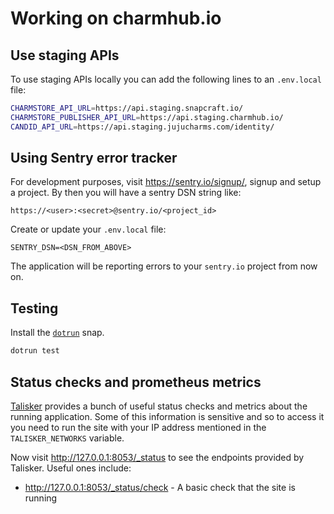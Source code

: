 
# Working on charmhub.io

## Use staging APIs

To use staging APIs locally you can add the following lines to an `.env.local` file:

```bash
CHARMSTORE_API_URL=https://api.staging.snapcraft.io/
CHARMSTORE_PUBLISHER_API_URL=https://api.staging.charmhub.io/
CANDID_API_URL=https://api.staging.jujucharms.com/identity/
```

## Using Sentry error tracker

For development purposes, visit https://sentry.io/signup/, signup and setup a project. By then you will have a sentry DSN string like:

```
https://<user>:<secret>@sentry.io/<project_id>
```

Create or update your `.env.local` file:

```
SENTRY_DSN=<DSN_FROM_ABOVE>
```

The application will be reporting errors to your `sentry.io` project from now on.

## Testing

Install the [`dotrun`](https://snapcraft.io/dotrun) snap.

``` bash
dotrun test
```

## Status checks and prometheus metrics

[Talisker](https://talisker.readthedocs.io/en/latest/) provides a bunch of useful status checks and metrics about the running application. Some of this information is sensitive and so to access it you need to run the site with your IP address mentioned in the `TALISKER_NETWORKS` variable.

Now visit http://127.0.0.1:8053/_status to see the endpoints provided by Talisker. Useful ones include:

- http://127.0.0.1:8053/_status/check - A basic check that the site is running
